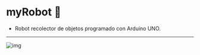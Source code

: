 # myRobot 🤖
- Robot recolector de objetos programado con Arduino UNO.
-----------------------------------------------------------------------------
![img](https://github.com/Sergio9815/myRobot/blob/master/images/robot-02.jpg)
